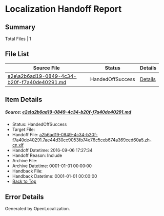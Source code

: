 # <a name='report-top'></a> Localization Handoff Report

## Summary
 Total Files | 1

## File List
 Source File | Status | Details 
 ----------- | ------ | ------- 
 [e2e\a2b6ad19-0849-4c34-b20f-f7a40de40291.md](https://github.com/OpenLocalizationTestOrg/ol-test0/blob/1a262f6e2ea9e36f6dda40b8505e9308b816cbd0/e2e/a2b6ad19-0849-4c34-b20f-f7a40de40291.md) | HandedOffSuccess | [Details](#52ac1ee8128455c12a0c31905c28b181f6b9daa32)

## Item Details
##### <a name='52ac1ee8128455c12a0c31905c28b181f6b9daa32'></a> Source: [e2e\a2b6ad19-0849-4c34-b20f-f7a40de40291.md](https://github.com/OpenLocalizationTestOrg/ol-test0/blob/1a262f6e2ea9e36f6dda40b8505e9308b816cbd0/e2e/a2b6ad19-0849-4c34-b20f-f7a40de40291.md)
* Status: HandedOffSuccess
* Target File: 
* Handoff File: [a2b6ad19-0849-4c34-b20f-f7a40de40291.7ae44d30cc9053fb74e76c5ceb674a369ced60a5.zh-cn.xlf](https://github.com/OpenLocalizationTestOrg/ol-test0-handoff/blob/4abc99fc79646a2ee7d36c061dcc2f5004618f00/ol-handoff/OpenLocalizationTestOrg/ol-test0-zhcn/ci/ht/a2b6ad19-0849-4c34-b20f-f7a40de40291.7ae44d30cc9053fb74e76c5ceb674a369ced60a5.zh-cn.xlf)
* Handoff Datetime: 2016-09-06 17:27:34
* Handoff Reason: Include
* Archive File: 
* Archive Datetime: 0001-01-01 00:00:00
* Handback File: 
* Handback Datetime: 0001-01-01 00:00:00
* [Back to Top](#report-top)


## Error Details

Generated by OpenLocalization.
